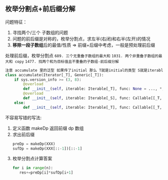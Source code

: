 ## 枚举分割点+前后缀分解

问题特征：

1. 寻找两个/三个 子数组的问题
2. 问题的前后缀是对称的，枚举分割点，求左半(右闭)和右半(左开)的情况
3. **移除一段子数组**后的最值/性质 => 前缀+后缀中考虑，一般是预处理前后缀

处理前后缀，枚举分割点
`689. 三个无重叠子数组的最大和`
`1031. 两个非重叠子数组的最大和 copy`
`1477. 找两个和为目标值且不重叠的子数组-前后缀分解`

```Python
注意 accumulate 里的泛型 如果传了initial 那么 T就是initial的类型 S就是iterable的类型 (类似reduce)
class accumulate(Iterator[_T], Generic[_T]):
    if sys.version_info >= (3, 8):
        @overload
        def __init__(self, iterable: Iterable[_T], func: None = ..., *, initial: _T | None = ...) -> None: ...
        @overload
        def __init__(self, iterable: Iterable[_S], func: Callable[[_T, _S], _T], *, initial: _T | None = ...) -> None: ...
    else:
        def __init__(self, iterable: Iterable[_T], func: Callable[[_T, _T], _T] | None = ...) -> None: ...
```

不容易写错的写法:

1.  定义函数 makeDp 返回前缀 dp 数组
2.  求出前后缀
    ```python
    preDp = makeDp(XXX)
    sufDp = makeDp(XXX[::-1])[::-1]
    ```
3.  枚举分割点计算答案
    ```python
    for i in range(n):
       res+=preDp[i]*sufDp[i+1]
    ```
